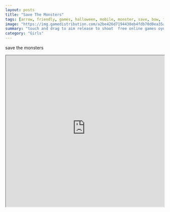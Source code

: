 ```yaml
---
layout: posts
title: "Save The Monsters"
tags: [arrow, friendly, games, halloween, mobile, monster, save, bow, free, online, games, oyna, game, free, games, play, play, games]
image: "https://img.gamedistribution.com/a2be426d7194438eb4fdb70d0ea35abc.jpg"
summary: "touch and drag to aim release to shoot  free online games oyna game free games play play games"
category: "Girls"
---
```


save the monsters

<iframe width="100%" height="480px;" src="https://html5.gamedistribution.com/a2be426d7194438eb4fdb70d0ea35abc/"></iframe>